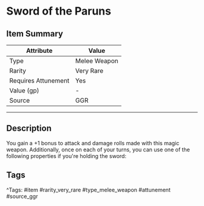 # Sword of the Paruns

## Item Summary

| Attribute            | Value                        |
|----------------------|------------------------------|
| Type                 | Melee Weapon |
| Rarity               | Very Rare             |
| Requires Attunement  | Yes                |
| Value (gp)           | -    |
| Source               | GGR |

---

## Description

You gain a +1 bonus to attack and damage rolls made with this magic weapon. Additionally, once on each of your turns, you can use one of the following properties if you're holding the sword:

## Tags

^Tags: #item #rarity_very_rare #type_melee_weapon #attunement #source_ggr